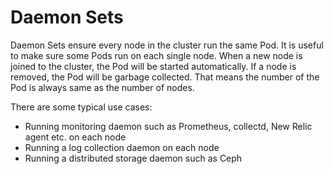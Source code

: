 # Daemon Sets

Daemon Sets ensure every node in the cluster run the same Pod. It is useful to make sure some Pods run on each single node. When a new node is joined to the cluster, the Pod will be started automatically. If a node is removed, the Pod will be garbage collected. That means the number of the Pod is always same as the number of nodes.

There are some typical use cases:
- Running monitoring daemon such as Prometheus, collectd, New Relic agent etc. on each node
- Running a log collection daemon on each node
- Running a distributed storage daemon such as Ceph 

